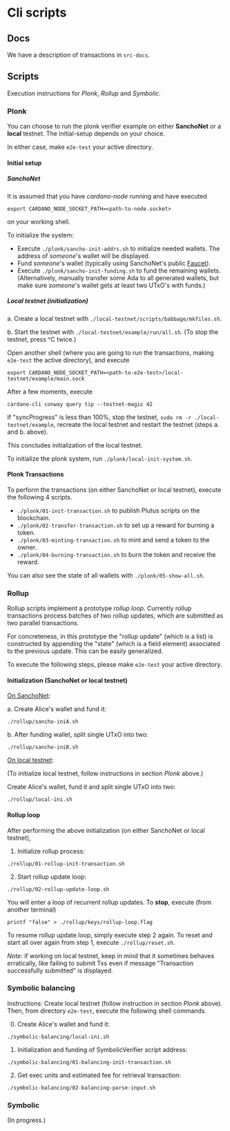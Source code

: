 # Cli scripts


## Docs

We have a description of transactions in `src-docs`.


## Scripts

Execution instructions for *Plonk*, *Rollup* and *Symbolic*.

### Plonk

You can choose to run the plonk verifier example on either **SanchoNet** or a **local** testnet.  The initial-setup depends on your choice.

In either case, make `e2e-test` your active directory.

#### Initial setup

##### SanchoNet

It is assumed that you have *cardano-node* running and have executed

```shell
export CARDANO_NODE_SOCKET_PATH=<path-to-node.socket>
```
on your working shell.

To initialize the system:

- Execute `./plonk/sancho-init-addrs.sh` to initialize needed wallets.  The address of *someone*'s wallet will be displayed.
- Fund *someone*'s wallet (typically using SanchoNet's public [Faucet](https://sancho.network/faucet)).
- Execute `./plonk/sancho-init-funding.sh` to fund the remaining wallets.  (Alternatively, manually transfer some Ada to all generated wallets, but make sure *someone*'s wallet gets at least two UTxO's with funds.)

##### Local testnet (initialization)

a. Create a local testnet with `./local-testnet/scripts/babbage/mkfiles.sh`.

b. Start the testnet with `./local-testnet/example/run/all.sh`.  (To stop the testnet, press ^C twice.)

Open another shell (where you are going to run the transactions, making `e2e-test` the active directory), and execute
```shell
export CARDANO_NODE_SOCKET_PATH=<path-to-e2e-test>/local-testnet/example/main.sock
```

After a few moments, execute
```shell
cardano-cli conway query tip --testnet-magic 42
```
If "syncProgress" is less than 100%, stop the testnet, `sudo rm -r ./local-testnet/example`, recreate the local testnet and restart the testnet (steps a. and b. above).

This concludes initialization of the local testnet.

To initialize the plonk system, run `./plonk/local-init-system.sh`.

#### Plonk Transactions

To perform the transactions (on either SanchoNet or local testnet), execute the following 4 scripts.

- `./plonk/01-init-transaction.sh` to publish Plutus scripts on the blockchain.
- `./plonk/02-transfer-transaction.sh` to set up a reward for burning a token.
- `./plonk/03-minting-transaction.sh` to mint and send a token to the owner.
- `./plonk/04-burning-transaction.sh` to burn the token and receive the reward.

You can also see the state of all wallets with `./plonk/05-show-all.sh`.

### Rollup

Rollup scripts implement a prototype *rollup loop*.  Currently rollup transactions process batches of two rollup updates, which are submitted as two parallel transactions.

For concreteness, in this prototype the "rollup update" (which is a list) is constructed by appending the "state" (which is a field element) associated to the previous update.  This can be easily generalized.

To execute the following steps, please make `e2e-test` your active directory.

#### Initialization (SanchoNet or local testnet)

<u>On SanchoNet</u>:

a. Create Alice's wallet and fund it:
```shell
./rollup/sancho-iniA.sh
```
b. After funding wallet, split single UTxO into two:
```shell
./rollup/sancho-iniB.sh
```

<u>On local testnet</u>:

(To initialize local testnet, follow instructions in section *Plonk* above.)

Create Alice's wallet, fund it and split single UTxO into two:
```shell
./rollup/local-ini.sh
```

#### Rollup loop

After performing the above initialization (on either SanchoNet or local testnet),

1. Initialize rollup process:
```shell
./rollup/01-rollup-init-transaction.sh
```
2. Start rollup update loop:
```shell
./rollup/02-rollup-update-loop.sh
```
You will enter a loop of recurrent rollup updates.  To **stop**, execute (from another terminal)
```shell
printf "false" > ./rollup/keys/rollup-loop.flag
```
To resume rollup update loop, simply execute step 2 again.  To reset and start all over again from step 1, execute `./rollup/reset.sh`.

*Note:*  if working on local testnet, keep in mind that it sometimes behaves erratically, like failing to submit Txs even if message "Transaction successfully submitted" is displayed.


### Symbolic balancing

Instructions:  Create local testnet (follow instruction in section *Plonk* above).  Then, from directory `e2e-test`, execute the following shell commands.

0. Create Alice's wallet and fund it:
```shell
./symbolic-balancing/local-ini.sh
```

1. Initialization and funding of SymbolicVerifier script address:
```shell
./symbolic-balancing/01-balancing-init-transaction.sh
```

2. Get exec units and estimated fee for retrieval transaction:
```shell
./symbolic-balancing/02-balancing-parse-input.sh
```

### Symbolic

(In progress.)
